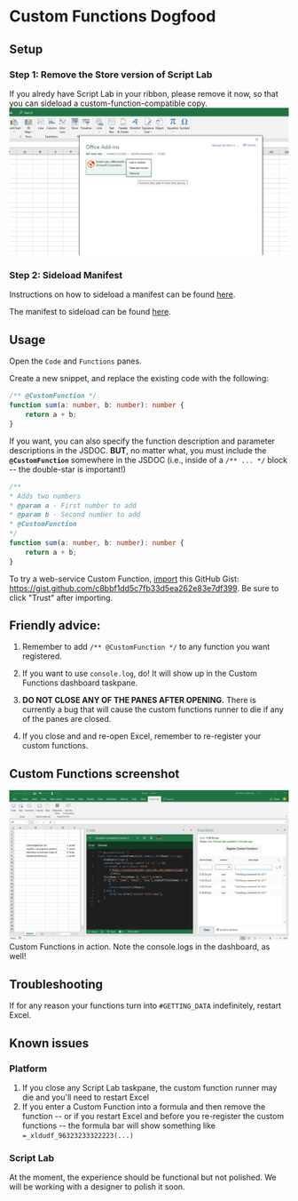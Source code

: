 # Custom Functions Dogfood

## Setup

### Step 1: Remove the Store version of Script Lab
If you alredy have Script Lab in your ribbon, please remove it now, so that you can sideload a custom-function-compatible copy.
![Remove Script Lab](./.github/images/remove-add-in.png)

### Step 2: Sideload Manifest
Instructions on how to sideload a manifest can be found [here](https://docs.microsoft.com/en-us/office/dev/add-ins/testing/create-a-network-shared-folder-catalog-for-task-pane-and-content-add-ins).

The manifest to sideload can be found [here](https://raw.githubusercontent.com/OfficeDev/script-lab/master/manifests/script-lab-prod.xml).

## Usage

Open the `Code` and `Functions` panes.

Create a new snippet, and replace the existing code with the following:

```typescript
/** @CustomFunction */
function sum(a: number, b: number): number {
    return a + b;
}
```

If you want, you can also specify the function description and parameter descriptions in the JSDOC.  **BUT**, no matter what, you must include the **`@CustomFunction`** somewhere in the JSDOC (i.e., inside of a `/** ... */` block -- the double-star is important!)

```typescript
/**
* Adds two numbers
* @param a - First number to add
* @param b - Second number to add
* @CustomFunction
*/
function sum(a: number, b: number): number {
    return a + b;
}
```

To try a web-service Custom Function, [import](http://aka.ms/scriptlab/import) this GitHub Gist: <https://gist.github.com/c8bbf1dd5c7fb33d5ea262e83e7df399>. Be sure to click "Trust" after importing.


## Friendly advice:

1. Remember to add `/** @CustomFunction */` to any function you want registered.

1. If you want to use `console.log`, do!  It will show up in the Custom Functions dashboard taskpane.

1. **DO NOT CLOSE ANY OF THE PANES AFTER OPENING.**
There is currently a bug that will cause the custom functions runner to die if any of the panes are closed.

1. If you close and and re-open Excel, remember to re-register your custom functions.


## Custom Functions screenshot

![Custom Functions in action. Note the console.logs in the dashboard, as well!](./.github/images/custom-functions-dogfood.png)
Custom Functions in action. Note the console.logs in the dashboard, as well!

## Troubleshooting
If for any reason your functions turn into `#GETTING_DATA` indefinitely, restart Excel.

## Known issues

### Platform

1. If you close any Script Lab taskpane, the custom function runner may die and you'll need to restart Excel
2. If you enter a Custom Function into a formula and then remove the function -- or if you restart Excel and before you re-register the custom functions -- the formula bar will show something like `=_xldudf_96323233322223(...)`

### Script Lab
At the moment, the experience should be functional but not polished.  We will be working with a designer to polish it soon.



